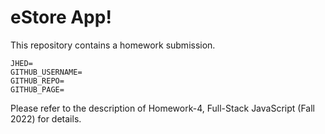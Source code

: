 # eStore App!

This repository contains a homework submission.

```
JHED=
GITHUB_USERNAME=
GITHUB_REPO=
GITHUB_PAGE=
```

Please refer to the description of Homework-4, Full-Stack JavaScript (Fall 2022) for details.
